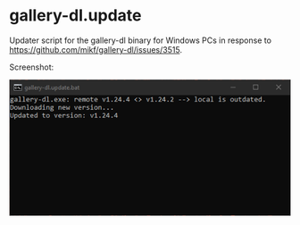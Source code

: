 # gallery-dl.update
Updater script for the gallery-dl binary for Windows PCs in response to https://github.com/mikf/gallery-dl/issues/3515.



Screenshot:

![Screenshot of example output](/Screenshots/Screenshot.png "Updating gallery-dl.exe.")
